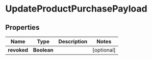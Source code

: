 

# UpdateProductPurchasePayload


## Properties

Name | Type | Description | Notes
------------ | ------------- | ------------- | -------------
**revoked** | **Boolean** |  |  [optional]



